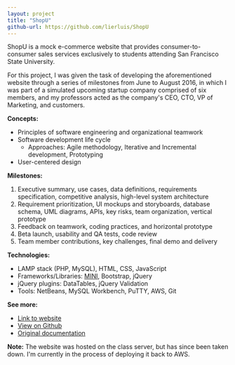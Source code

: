 ```yaml
---
layout: project
title: "ShopU"
github-url: https://github.com/lierluis/ShopU
---
```


ShopU is a mock e-commerce website that provides consumer-to-consumer sales
services exclusively to students attending San Francisco State University.

For this project, I was given the task of developing the aforementioned website
through a series of milestones from June to August 2016, in which I was part of
a simulated upcoming startup company comprised of six members, and my
professors acted as the company's CEO, CTO, VP of Marketing, and customers.

**Concepts:**
* Principles of software engineering and organizational teamwork
* Software development life cycle
    * Approaches: Agile methodology, Iterative and Incremental development,
    Prototyping
* User-centered design

**Milestones:**
1. Executive summary, use cases, data definitions, requirements specification,
competitive analysis, high-level system architecture
2. Requirement prioritization, UI mockups and storyboards, database schema,
UML diagrams, APIs, key risks, team organization, vertical prototype
3. Feedback on teamwork, coding practices, and horizontal prototype
4. Beta launch, usability and QA tests, code review
5. Team member contributions, key challenges, final demo and delivery

**Technologies:**
* LAMP stack (PHP, MySQL), HTML, CSS, JavaScript
* Frameworks/Libraries: [MINI], Bootstrap, jQuery
* jQuery plugins: DataTables, jQuery Validation
* Tools: NetBeans, MySQL Workbench, PuTTY, AWS, Git

**See more:**
* [Link to website](http://shopu-env.bzwc52z8ia.us-west-2.elasticbeanstalk.com/)
* [View on Github](https://github.com/lierluis/shopu)
* [Original documentation](https://goo.gl/ml0ohg)

**Note:** The website was hosted on the class server, but has since been
taken down. I'm currently in the process of deploying it back to AWS.

[MINI]: https://github.com/panique/mini
